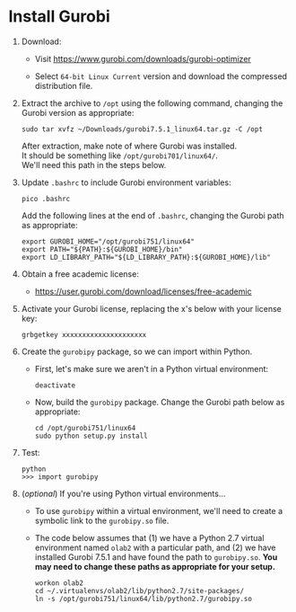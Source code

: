 # Install Gurobi

1. Download:

	- Visit https://www.gurobi.com/downloads/gurobi-optimizer

	- Select `64-bit Linux Current` version and download the compressed distribution file.

2. Extract the archive to `/opt` using the following command, changing the Gurobi version as appropriate:

	```
	sudo tar xvfz ~/Downloads/gurobi7.5.1_linux64.tar.gz -C /opt
	```
	
	After extraction, make note of where Gurobi was installed.  
	It should be something like `/opt/gurobi701/linux64/`.  
	We'll need this path in the steps below.

3. Update `.bashrc` to include Gurobi environment variables:

	```
	pico .bashrc
	```
	
	Add the following lines at the end of `.bashrc`, changing the Gurobi path as appropriate:

	```
	export GUROBI_HOME="/opt/gurobi751/linux64"
	export PATH="${PATH}:${GUROBI_HOME}/bin"
	export LD_LIBRARY_PATH="${LD_LIBRARY_PATH}:${GUROBI_HOME}/lib"
	```

4. Obtain a free academic license:

	- https://user.gurobi.com/download/licenses/free-academic

5. Activate your Gurobi license, replacing the x's below with your license key:

	```
	grbgetkey xxxxxxxxxxxxxxxxxxxxx
	```

6. Create the `gurobipy` package, so we can import within Python.  

	- First, let's make sure we aren't in a Python virtual environment:
	
		```
		deactivate
		```
		
	- Now, build the `gurobipy` package.  Change the Gurobi path below as appropriate:

		```
		cd /opt/gurobi751/linux64
		sudo python setup.py install
		```
	
7. Test:

	```
	python
	>>> import gurobipy
	```
	
8. (*optional*)  If you're using Python virtual environments...

	- To use `gurobipy` within a virtual environment, we'll need to create a symbolic link to the `gurobipy.so` file.
	
	- The code below assumes that (1) we have a Python 2.7 virtual environment named `olab2` with a particular path, and (2) we have installed Gurobi 7.5.1 and have found the path to `gurobipy.so`.  **You may need to change these paths as appropriate for your setup.**
	
		```
		workon olab2
		cd ~/.virtualenvs/olab2/lib/python2.7/site-packages/	
		ln -s /opt/gurobi751/linux64/lib/python2.7/gurobipy.so	
		```
